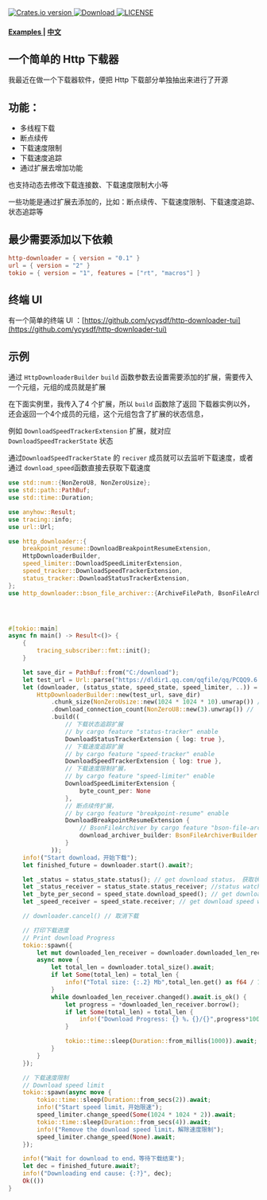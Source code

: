 <div>
  <!-- Crates version -->
  <a href="https://crates.io/crates/http-downloader">
    <img src="https://shields.io/crates/v/http-downloader" alt="Crates.io version" />
  </a>
  <!-- Downloads -->
  <a href="https://crates.io/crates/http-downloader">
    <img src="https://shields.io/crates/d/http-downloader" alt="Download" />
  </a>
  <!-- Downloads -->
  <a href="https://github.com/ycysdf/http-downloader/blob/main/LICENSE">
    <img src="https://shields.io/crates/l/http-downloader" alt="LICENSE" />
  </a>
</div>


<div>
  <h4>
    <a href="https://github.com/ycysdf/http-downloader/blob/main/examples"> Examples </a>
    <span> | </span>
    <a href="https://github.com/ycysdf/http-downloader/blob/main/README.ZH.md"> 中文 </a>
  </h4>
</div>

## 一个简单的 Http 下载器

我最近在做一个下载器软件，便把 Http 下载部分单独抽出来进行了开源

## 功能：

- 多线程下载
- 断点续传
- 下载速度限制
- 下载速度追踪
- 通过扩展去增加功能

也支持动态去修改下载连接数、下载速度限制大小等

一些功能是通过扩展去添加的，比如：断点续传、下载速度限制、下载速度追踪、状态追踪等

## 最少需要添加以下依赖

```toml
http-downloader = { version = "0.1" }
url = { version = "2" }
tokio = { version = "1", features = ["rt", "macros"] }
```

## 终端 UI

有一个简单的终端 UI ：[https://github.com/ycysdf/http-downloader-tui](https://github.com/ycysdf/http-downloader-tui)

## 示例

通过 `HttpDownloaderBuilder` `build` 函数参数去设置需要添加的扩展，需要传入一个元组，元组的成员就是扩展

在下面实例里，我传入了4 个扩展，所以 `build` 函数除了返回 下载器实例以外，还会返回一个4个成员的元组，这个元组包含了扩展的状态信息，

例如 `DownloadSpeedTrackerExtension` 扩展，就对应 `DownloadSpeedTrackerState` 状态

通过`DownloadSpeedTrackerState` 的  `reciver` 成员就可以去监听下载速度，或者通过 `download_speed`函数直接去获取下载速度



```rust
use std::num::{NonZeroU8, NonZeroUsize};
use std::path::PathBuf;
use std::time::Duration;

use anyhow::Result;
use tracing::info;
use url::Url;

use http_downloader::{
    breakpoint_resume::DownloadBreakpointResumeExtension,
    HttpDownloaderBuilder,
    speed_limiter::DownloadSpeedLimiterExtension,
    speed_tracker::DownloadSpeedTrackerExtension,
    status_tracker::DownloadStatusTrackerExtension,
};
use http_downloader::bson_file_archiver::{ArchiveFilePath, BsonFileArchiverBuilder};




#[tokio::main]
async fn main() -> Result<()> {
    {
        tracing_subscriber::fmt::init();
    }

    let save_dir = PathBuf::from("C:/download");
    let test_url = Url::parse("https://dldir1.qq.com/qqfile/qq/PCQQ9.6.9/QQ9.6.9.28878.exe")?;
    let (downloader, (status_state, speed_state, speed_limiter, ..)) =
        HttpDownloaderBuilder::new(test_url, save_dir)
            .chunk_size(NonZeroUsize::new(1024 * 1024 * 10).unwrap()) // 块大小
            .download_connection_count(NonZeroU8::new(3).unwrap()) // 下载连接数
            .build((
                // 下载状态追踪扩展
                // by cargo feature "status-tracker" enable
                DownloadStatusTrackerExtension { log: true },
                // 下载速度追踪扩展
                // by cargo feature "speed-tracker" enable
                DownloadSpeedTrackerExtension { log: true },
                // 下载速度限制扩展，
                // by cargo feature "speed-limiter" enable
                DownloadSpeedLimiterExtension {
                    byte_count_per: None
                },
                // 断点续传扩展，
                // by cargo feature "breakpoint-resume" enable
                DownloadBreakpointResumeExtension {
                    // BsonFileArchiver by cargo feature "bson-file-archiver" enable
                    download_archiver_builder: BsonFileArchiverBuilder::new(ArchiveFilePath::Suffix("bson".to_string()))
                }
            ));
    info!("Start download，开始下载");
    let finished_future = downloader.start().await?;

    let _status = status_state.status(); // get download status， 获取状态
    let _status_receiver = status_state.status_receiver; //status watcher，状态监听器
    let _byte_per_second = speed_state.download_speed(); // get download speed，Byte per second，获取速度，字节每秒
    let _speed_receiver = speed_state.receiver; // get download speed watcher，速度监听器

    // downloader.cancel() // 取消下载

    // 打印下载进度
    // Print download Progress
    tokio::spawn({
        let mut downloaded_len_receiver = downloader.downloaded_len_receiver().clone();
        async move {
            let total_len = downloader.total_size().await;
            if let Some(total_len) = total_len {
                info!("Total size: {:.2} Mb",total_len.get() as f64 / 1024_f64/ 1024_f64);
            }
            while downloaded_len_receiver.changed().await.is_ok() {
                let progress = *downloaded_len_receiver.borrow();
                if let Some(total_len) = total_len {
                    info!("Download Progress: {} %，{}/{}",progress*100/total_len,progress,total_len);
                }

                tokio::time::sleep(Duration::from_millis(1000)).await;
            }
        }
    });

    // 下载速度限制
    // Download speed limit
    tokio::spawn(async move {
        tokio::time::sleep(Duration::from_secs(2)).await;
        info!("Start speed limit，开始限速");
        speed_limiter.change_speed(Some(1024 * 1024 * 2)).await;
        tokio::time::sleep(Duration::from_secs(4)).await;
        info!("Remove the download speed limit，解除速度限制");
        speed_limiter.change_speed(None).await;
    });

    info!("Wait for download to end，等待下载结束");
    let dec = finished_future.await?;
    info!("Downloading end cause: {:?}", dec);
    Ok(())
}
```
